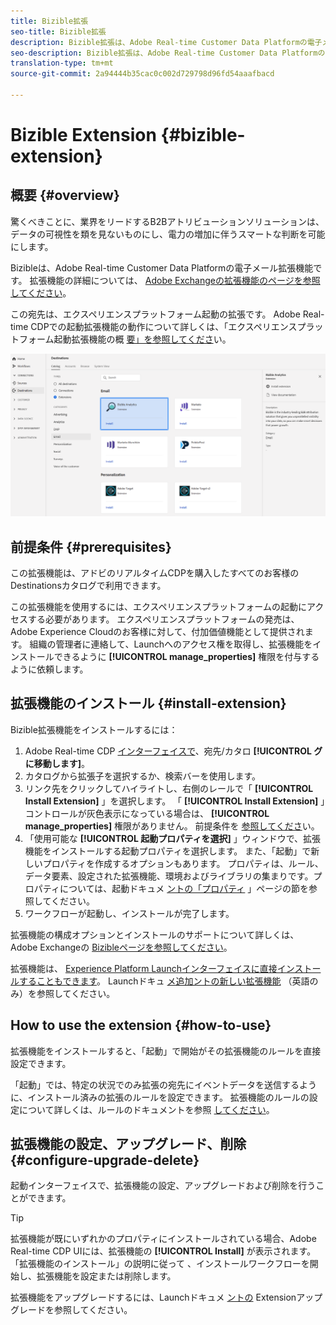 ```yaml
---
title: Bizible拡張
seo-title: Bizible拡張
description: Bizible拡張は、Adobe Real-time Customer Data Platformの電子メール送信先です。 拡張機能の詳細については、Adobe Exchangeの拡張機能のページを参照してください。
seo-description: Bizible拡張は、Adobe Real-time Customer Data Platformの電子メールの送信先です。 拡張機能の詳細については、Adobe Exchangeの拡張機能のページを参照してください。
translation-type: tm+mt
source-git-commit: 2a94444b35cac0c002d729798d96fd54aaafbacd

---
```



# Bizible Extension {#bizible-extension}

## 概要 {#overview}

驚くべきことに、業界をリードするB2Bアトリビューションソリューションは、データの可視性を類を見ないものにし、電力の増加に伴うスマートな判断を可能にします。

Bizibleは、Adobe Real-time Customer Data Platformの電子メール拡張機能です。 拡張機能の詳細については、 [Adobe Exchangeの拡張機能のページを参照してください](https://exchange.adobe.com/experiencecloud.details.101055.bizible-analytics.html)。

この宛先は、エクスペリエンスプラットフォーム起動の拡張です。 Adobe Real-time CDPでの起動拡張機能の動作について詳しくは、「エクスペリエンスプラットフォーム起動拡張機能の概 [要」を参照してくださ](/help/rtcdp/destinations/experience-platform-launch-extensions.md)い。

![Bizible拡張](assets/bizible-extension.png)

## 前提条件 {#prerequisites}

この拡張機能は、アドビのリアルタイムCDPを購入したすべてのお客様のDestinationsカタログで利用できます。

この拡張機能を使用するには、エクスペリエンスプラットフォームの起動にアクセスする必要があります。 エクスペリエンスプラットフォームの発売は、Adobe Experience Cloudのお客様に対して、付加価値機能として提供されます。 組織の管理者に連絡して、Launchへのアクセス権を取得し、拡張機能をインストールできるように **[!UICONTROL manage_properties]** 権限を付与するように依頼します。

## 拡張機能のインストール {#install-extension}

Bizible拡張機能をインストールするには：

1. Adobe Real-time CDP [インターフェイスで](http://platform.adobe.com/)、宛先/カタロ **[!UICONTROL グに移動します]**。
2. カタログから拡張子を選択するか、検索バーを使用します。
3. リンク先をクリックしてハイライトし、右側のレールで「 **[!UICONTROL Install Extension]** 」を選択します。 「 **[!UICONTROL Install Extension]** 」コントロールが灰色表示になっている場合は、 **[!UICONTROL manage_properties]** 権限がありません。 前提条件を [参照してくださ](#prerequisites)い。
4. 「使用可能な **[!UICONTROL 起動プロパティを選択]** 」ウィンドウで、拡張機能をインストールする起動プロパティを選択します。 また、「起動」で新しいプロパティを作成するオプションもあります。 プロパティは、ルール、データ要素、設定された拡張機能、環境およびライブラリの集まりです。プロパティについては、起動ドキュメ [ントの「プロパティ](https://docs.adobe.com/content/help/en/launch/using/reference/admin/companies-and-properties.html#properties-page) 」ページの節を参照してください。
5. ワークフローが起動し、インストールが完了します。

拡張機能の構成オプションとインストールのサポートについて詳しくは、Adobe Exchangeの [Bizibleページを参照してください](https://exchange.adobe.com/experiencecloud.details.101055.bizible-analytics.html)。

拡張機能は、 [Experience Platform Launchインターフェイスに直接インストールすることもできます](https://launch.adobe.com/)。 Launchドキュ [メ追加ントの新しい拡張機能](https://docs.adobe.com/content/help/en/launch/using/reference/manage-resources/extensions/overview.html#add-a-new-extension) （英語のみ）を参照してください。

## How to use the extension {#how-to-use}

拡張機能をインストールすると、「起動」で開始がその拡張機能のルールを直接設定できます。

「起動」では、特定の状況でのみ拡張の宛先にイベントデータを送信するように、インストール済みの拡張のルールを設定できます。 拡張機能のルールの設定について詳しくは、ルールのドキュメントを参照 [してください](https://docs.adobe.com/help/ja-JP/launch/using/reference/manage-resources/rules.html)。

## 拡張機能の設定、アップグレード、削除 {#configure-upgrade-delete}

起動インターフェイスで、拡張機能の設定、アップグレードおよび削除を行うことができます。

>[!TIP]
>
>拡張機能が既にいずれかのプロパティにインストールされている場合、Adobe Real-time CDP UIには、拡張機能の **[!UICONTROL Install]** が表示されます。 「拡張機能のインストール」の説明に従って [](#install-extension) 、インストールワークフローを開始し、拡張機能を設定または削除します。

拡張機能をアップグレードするには、Launchドキュメ [ントの](https://docs.adobe.com/content/help/en/launch/using/reference/manage-resources/extensions/extension-upgrade.html) Extensionアップグレードを参照してください。